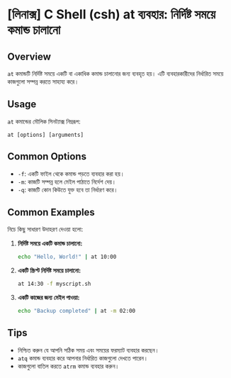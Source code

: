 # [লিনাক্স] C Shell (csh) at ব্যবহার: নির্দিষ্ট সময়ে কমান্ড চালানো

## Overview
`at` কমান্ডটি নির্দিষ্ট সময়ে একটি বা একাধিক কমান্ড চালানোর জন্য ব্যবহৃত হয়। এটি ব্যবহারকারীদের নির্ধারিত সময়ে কাজগুলো সম্পন্ন করতে সাহায্য করে।

## Usage
`at` কমান্ডের মৌলিক সিনট্যাক্স নিম্নরূপ:

```
at [options] [arguments]
```

## Common Options
- `-f`: একটি ফাইল থেকে কমান্ড পড়তে ব্যবহার করা হয়।
- `-m`: কাজটি সম্পন্ন হলে মেইল পাঠাতে নির্দেশ দেয়।
- `-q`: কাজটি কোন কিউতে যুক্ত হবে তা নির্ধারণ করে।

## Common Examples
নিচে কিছু সাধারণ উদাহরণ দেওয়া হলো:

1. **নির্দিষ্ট সময়ে একটি কমান্ড চালানো:**
   ```bash
   echo "Hello, World!" | at 10:00
   ```

2. **একটি স্ক্রিপ্ট নির্দিষ্ট সময়ে চালানো:**
   ```bash
   at 14:30 -f myscript.sh
   ```

3. **একটি কাজের জন্য মেইল পাওয়া:**
   ```bash
   echo "Backup completed" | at -m 02:00
   ```

## Tips
- নিশ্চিত করুন যে আপনি সঠিক সময় এবং সময়ের ফরম্যাট ব্যবহার করছেন।
- `atq` কমান্ড ব্যবহার করে আপনার নির্ধারিত কাজগুলো দেখতে পারেন।
- কাজগুলো বাতিল করতে `atrm` কমান্ড ব্যবহার করুন।